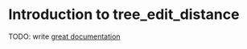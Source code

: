 # Introduction to tree_edit_distance

TODO: write [great documentation](http://jacobian.org/writing/great-documentation/what-to-write/)
